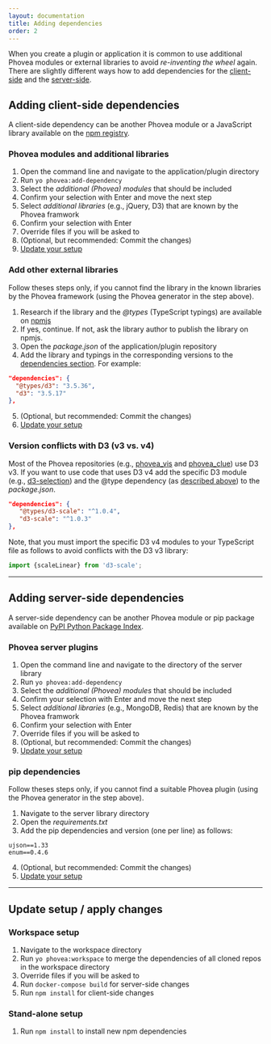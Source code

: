 ```yaml
---
layout: documentation
title: Adding dependencies
order: 2
---
```


When you create a plugin or application it is common to use additional Phovea modules or external libraries to avoid *re-inventing the wheel* again. There are slightly different ways how to add dependencies for the [client-side](#client-dependencies) and the [server-side](#server-dependencies). 


<a id="client-dependencies"></a>

## Adding client-side dependencies

A client-side dependency can be another Phovea module or a JavaScript library available on the [npm registry](https://www.npmjs.com/).

### Phovea modules and additional libraries

1. Open the command line and navigate to the application/plugin directory
2. Run `yo phovea:add-dependency`
3. Select the *additional (Phovea) modules* that should be included
4. Confirm your selection with Enter and move the next step
5. Select *additional libraries* (e.g., jQuery, D3) that are known by the Phovea framwork
6. Confirm your selection with Enter
7. Override files if you will be asked to
8. (Optional, but recommended: Commit the changes)
9. [Update your setup](#update-setup)

<a id="add-external-libs"></a>

### Add other external libraries

Follow theses steps only, if you cannot find the library in the known libraries by the Phovea framework (using the Phovea generator in the step above).

1. Research if the library and the *@types* (TypeScript typings) are available on [npmjs](https://www.npmjs.com/)
2. If yes, continue. If not, ask the library author to publish the library on npmjs.
3. Open the *package.json* of the application/plugin repository
4. Add the library and typings in the corresponding versions to the [dependencies section](https://docs.npmjs.com/files/package.json#dependencies). For example:

  ```json
  "dependencies": {
    "@types/d3": "3.5.36",
    "d3": "3.5.17"
  },
  ```
   
5. (Optional, but recommended: Commit the changes)
6. [Update your setup](#update-setup)


### Version conflicts with D3 (v3 vs. v4)

Most of the Phovea repositories (e.g., [phovea_vis](https://github.com/phovea/phovea_vis/) and [phovea_clue](https://github.com/phovea/phovea_clue)) use D3 v3. If you want to use code that uses D3 v4 add the specific D3 module (e.g., [d3-selection](https://github.com/d3/d3-selection)) and the @type dependency (as [described above](#add-external-libs)) to the *package.json*.

```json
"dependencies": {
   "@types/d3-scale": "^1.0.4",
   "d3-scale": "^1.0.3"
},
```

Note, that you must import the specific D3 v4 modules to your TypeScript file as follows to avoid conflicts with the D3 v3 library:

```js
import {scaleLinear} from 'd3-scale';
```

-----

<a id="server-dependencies"></a>

## Adding server-side dependencies

A server-side dependency can be another Phovea module or pip package available on [PyPI Python Package Index](https://pypi.python.org/pypi).

### Phovea server plugins

1. Open the command line and navigate to the directory of the server library 
2. Run `yo phovea:add-dependency`
3. Select the *additional (Phovea) modules* that should be included
4. Confirm your selection with Enter and move the next step
5. Select *additional libraries* (e.g., MongoDB, Redis) that are known by the Phovea framwork
6. Confirm your selection with Enter
7. Override files if you will be asked to
8. (Optional, but recommended: Commit the changes)
9. [Update your setup](#update-setup)


### pip dependencies

Follow theses steps only, if you cannot find a suitable Phovea plugin (using the Phovea generator in the step above).

1. Navigate to the server library directory
2. Open the *requirements.txt*
3. Add the pip dependencies and version (one per line) as follows:
   
  ```
  ujson==1.33
  enum==0.4.6
  ```
  
4. (Optional, but recommended: Commit the changes)
5. [Update your setup](#update-setup)

-----

<a id="update-setup"></a>

## Update setup / apply changes

### Workspace setup

1. Navigate to the workspace directory
2. Run `yo phovea:workspace` to merge the dependencies of all cloned repos in the workspace directory
3. Override files if you will be asked to
4. Run `docker-compose build` for server-side changes
5. Run `npm install` for client-side changes


### Stand-alone setup

1. Run `npm install` to install new npm dependencies


